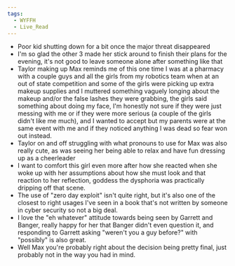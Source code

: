 ```yaml
---
tags:
  - WYFFH
  - Live_Read
---
```

* Poor kid shutting down for a bit once the major threat disappeared 
* I'm so glad the other 3 made her stick around to finish their plans for the evening, it's not good to leave someone alone after something like that
* Taylor making up Max reminds me of this one time I was at a pharmacy with a couple guys and all the girls from my robotics team when at an out of state competition and some of the girls were picking up extra makeup supplies and I muttered something vaguely longing about the makeup and/or the false lashes they were grabbing, the girls said something about doing my face, I'm honestly not sure if they were just messing with me or if they were more serious (a couple of the girls didn't like me much), and I wanted to accept but my parents were at the same event with me and if they noticed anything I was dead so fear won out instead.
* Taylor on and off struggling with what pronouns to use for Max was also really cute, as was seeing her being able to relax and have fun dressing up as a cheerleader
* I want to comfort this girl even more after how she reacted when she woke up with her assumptions about how she must look and that reaction to her reflection, goddess the dysphoria was practically dripping off that scene.
* The use of "zero day exploit" isn't quite right, but it's also one of the closest to right usages I've seen in a book that's not written by someone in cyber security so not a big deal. 
* I love the "eh whatever" attitude towards being seen by Garrett and Banger, really happy for her that Banger didn't even question it, and responding to Garrett asking "weren't you a guy before?" with "possibly" is also great. 
* Well Max you're probably right about the decision being pretty final, just probably not in the way you had in mind.